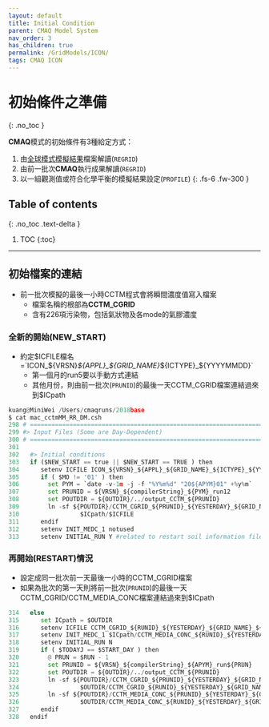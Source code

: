 ```yaml
---
layout: default
title: Initial Condition
parent: CMAQ Model System
nav_order: 3
has_children: true
permalink: /GridModels/ICON/
tags: CMAQ ICON
---
```


# 初始條件之準備
{: .no_toc }

**CMAQ**模式的初始條件有3種給定方式：
1. 由[全球模式模擬結果](https://sinotec2.github.io/Focus-on-Air-Quality/GridModels/BCON/moz2cmaqH/)檔案解讀(`REGRID`)
1. 由前一批次**CMAQ**執行成果解讀(`REGRID`)
1. 以一組觀測值或符合化學平衡的模擬結果設定(`PROFILE`)
{: .fs-6 .fw-300 }

## Table of contents
{: .no_toc .text-delta }

1. TOC
{:toc}

---
## 初始檔案的連結
- 前一批次模擬的最後一小時CCTM程式會將瞬間濃度值寫入檔案
  - 檔案名稱的根部為**CCTM_CGRID**
  - 含有226項污染物，包括氣狀物及各mode的氣膠濃度

### 全新的開始(NEW_START)
- 約定$ICFILE檔名=`ICON_${VRSN}_${APPL}_${GRID_NAME}_${ICTYPE}_${YYYYMMDD}`
  - 第一個月的run5要以手動方式連結
  - 其他月份，則由前一批次(`PRUNID`)的最後一天CCTM_CGRID檔案連結過來到$ICpath

```python
kuang@MiniWei /Users/cmaqruns/2018base
$ cat mac_cctmMM_RR_DM.csh 
298 # =====================================================================
299 #> Input Files (Some are Day-Dependent)
300 # =====================================================================
301 
302   #> Initial conditions
303   if ($NEW_START == true || $NEW_START == TRUE ) then
304      setenv ICFILE ICON_${VRSN}_${APPL}_${GRID_NAME}_${ICTYPE}_${YYYYMMDD}
305      if ( $MO != '01' ) then
306        set PYM = `date -v-1m -j -f "%Y%m%d" "20${APYM}01" +%y%m`
307        set PRUNID = ${VRSN}_${compilerString}_${PYM}_run12
308        set POUTDIR = ${OUTDIR}/../output_CCTM_${PRUNID}
309        ln -sf ${POUTDIR}/CCTM_CGRID_${PRUNID}_${YESTERDAY}_${GRID_NAME}_${STKCASEE}.nc \
310                 $ICpath/$ICFILE
311      endif
312      setenv INIT_MEDC_1 notused
313      setenv INITIAL_RUN Y #related to restart soil information file
```

### 再開始(RESTART)情況
- 設定成同一批次前一天最後一小時的CCTM_CGRID檔案
- 如果為批次的第一天則將前一批次(`PRUNID`)的最後一天CCTM_CGRID/CCTM_MEDIA_CONC檔案連結過來到$ICpath

```python
314   else
315      set ICpath = $OUTDIR
316      setenv ICFILE CCTM_CGRID_${RUNID}_${YESTERDAY}_${GRID_NAME}_${STKCASEE}.nc
317      setenv INIT_MEDC_1 $ICpath/CCTM_MEDIA_CONC_${RUNID}_${YESTERDAY}_${GRID_NAME}_${STKCASEE}.nc
318      setenv INITIAL_RUN N
319      if ( $TODAYJ == $START_DAY ) then
320        @ PRUN = $RUN - 1
321        set PRUNID = ${VRSN}_${compilerString}_${APYM}_run${PRUN}
322        set POUTDIR = ${OUTDIR}/../output_CCTM_${PRUNID}
323        ln -sf ${POUTDIR}/CCTM_CGRID_${PRUNID}_${YESTERDAY}_${GRID_NAME}_${STKCASEE}.nc \
324                 $OUTDIR/CCTM_CGRID_${RUNID}_${YESTERDAY}_${GRID_NAME}_${STKCASEE}.nc
325        ln -sf ${POUTDIR}/CCTM_MEDIA_CONC_${PRUNID}_${YESTERDAY}_${GRID_NAME}_${STKCASEE}.nc \
326                 $OUTDIR/CCTM_MEDIA_CONC_${RUNID}_${YESTERDAY}_${GRID_NAME}_${STKCASEE}.nc
327      endif
328   endif
```

